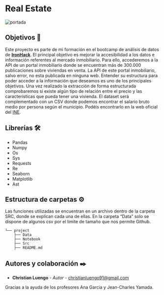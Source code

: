 # Real Estate

![portada]( https://i0.wp.com/eduardorosas.mx/wp-content/uploads/2020/07/Finance-Blog-1.png?resize=1024%2C576&ssl=1)

## Objetivos 🚀

Este proyecto es parte de mi formación en el bootcamp de análisis de datos de **[IronHack](https://www.ironhack.com/es)**. El principal objetivo es mejorar la accesibilidad a los datos e información referentes al mercado inmobiliario. Para ello, accederemos a la API de un portal inmobiliario donde se encuentran más de 300.000 publicaciones sobre viviendas en venta. La API de este portal inmobiliario, salvo error, no esta publicada en ninguna web. Entender su estructura para poder acceder a la información que deseamos es uno de los principales objetivos. Una vez realizado la extracción de forma estructurada comprobaremos si existe algún tipo de relación entre el precio y las características que pueda tener una vivienda. El dataset será complementado con un CSV donde podemos encontrar el salario bruto medio por persona según el municipio.  Podéis encontrarlo en la web oficial del [INE]( https://www.ine.es/).

## Librerías 🛠️

- Pandas
- Numpy
- Os
- Sys
- Requests
- Re
- Seaborn
- Matplotlib
- Ast

## Estructura de carpetas ⚙️

Las funciones utilizadas se encuentran en un archivo dentro de la carpeta SRC, donde se explican cada una de ellas. En la carpeta “Data” solo se dispone de algunos csv por el limite de tamaño que nos permite Github.

```
└── project
    ├── Data
    ├── Notebook
    ├── Src
    ├── README.md
```

## Autores y colaboración ✒️

* **Christian Luengo** - *Autor* - christianluengo91@gmail.com

Gracias a la ayuda de los profesores Ana Garcia y Jean-Charles Yamada. 

